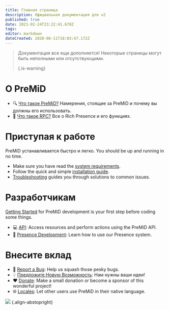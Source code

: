 ```yaml
---
title: Главная страница
description: Официальная документация для v2
published: true
date: 2021-02-24T23:22:41.678Z
tags:
editor: markdown
dateCreated: 2020-06-11T18:03:47.172Z
---
```


> Документация все еще дополняется! Некоторые страницы могут быть неполными или отсутствующими. 
> 
> {.is-warning}

# О PreMiD
- :mag: [Что такое PreMiD?](/about) Намерения, стоящие за PreMiD и почему вы должны его использовать.
- :link: [Что такое RPC?](https://discordapp.com/rich-presence) Все о Rich Presence и его функциях.

# Приступая к работе

PreMiD устанавливается быстро и легко. You should be up and running in no time.

- Make sure you have read the [system requirements](/install/requirements).
- Follow the quick and simple [installation guide](/install).
- [Troubleshooting](/troubleshooting) guides you through solutions to common issues.

# Разработчикам

[Getting Started](/dev) for PreMiD development is your first step before coding some things.

- :computer: [API](/dev/api): Access resources and perform actions using the PreMiD API.
- :wrench: [Presence Development](/dev/presence): Learn how to use our Presence system.

# Внесите вклад
- :bug: [Report a Bug](https://github.com/PreMiD): Help us squash those pesky bugs.
- :bulb: [Предложите Новую Возможность](https://discord.premid.app/): Нам нужны ваши идеи!
- :heart: [Donate](https://www.patreon.com/Timeraa): Make a small donation or become a sponsor of this wonderful project!
- :globe_with_meridians: [Locales](https://translate.premid.app): Let other users use PreMiD in their native language.

![](https://beta.premid.app/img/logo.2b414dc2.gif) {.align-abstopright}